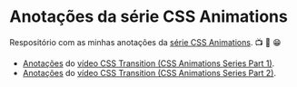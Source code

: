 # Anotações da série CSS Animations

Respositório com as minhas anotações da [série  CSS Animations](https://www.youtube.com/playlist?list=PLqGj3iMvMa4LvJ8VctoXnPI0dtE40wfid). :tv: :metal: :grin:

- [Anotações](transitions/anotações.md) do [vídeo CSS Transition (CSS Animations Series Part 1)](https://www.youtube.com/watch?v=8kK-cA99SA0).
- [Anotações](animations/anotações.md) do [vídeo CSS Transition (CSS Animations Series Part 2)](https://www.youtube.com/watch?v=f1WMjDx4snI&index).
